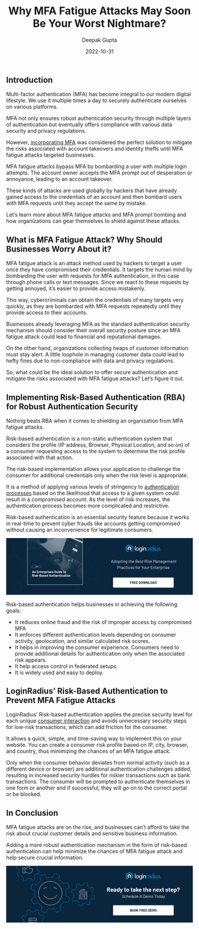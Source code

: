 ﻿---
title: "Why MFA Fatigue Attacks May Soon Be Your Worst Nightmare?"
date: "2022-10-31"
coverImage: "mfa-fatigue.jpg"
tags: ["mfa fatigue", "risk-based authentication", "authentication process"]
author: "Deepak Gupta"
description: "MFA fatigue attacks bypass MFA by bombarding a user with multiple login attempts. The account owner accepts the MFA prompt out of desperation or annoyance, leading to an account takeover. Let’s learn how organizations can gear themselves to shield against these attacks."
metatitle: "MFA Fatigue Attacks: Is it the Next Cybersecurity Menace?"
metadescription: "MFA fatigue attacks are increasingly becoming more common and businesses must put their best efforts to minimize the risks. Here’s everything you need to know."
---

## Introduction 

Multi-factor authentication (MFA) has become integral to our modern digital lifestyle. We use it multiple times a day to securely authenticate ourselves on various platforms. 

MFA not only ensures robust authentication security through multiple layers of authentication but eventually offers compliance with various data security and privacy regulations. 

However, [incorporating MFA](https://www.loginradius.com/multi-factor-authentication/) was considered the perfect solution to mitigate the risks associated with account takeovers and identity thefts until MFA fatigue attacks targeted businesses. 

MFA fatigue attacks bypass MFA by bombarding a user with multiple login attempts. The account owner accepts the MFA prompt out of desperation or annoyance, leading to an account takeover. 

These kinds of attacks are used globally by hackers that have already gained access to the credentials of an account and then bombard users with MFA requests until they accept the same by mistake. 

Let’s learn more about MFA fatigue attacks and MFA prompt bombing and how organizations can gear themselves to shield against these attacks. 


## What is MFA Fatigue Attack? Why Should Businesses Worry About it? 

MFA fatigue attack is an attack method used by hackers to target a user once they have compromised their credentials. It targets the human mind by bombarding the user with requests for MFA authentication, in this case through phone calls or text messages. Since we react to these requests by getting annoyed, it’s easier to provide access mistakenly.

This way, cybercriminals can obtain the credentials of many targets very quickly, as they are bombarded with MFA requests repeatedly until they provide access to their accounts.

Businesses already leveraging MFA as the standard authentication security mechanism should consider their overall security posture since an MFA fatigue attack could lead to financial and reputational damages. 

On the other hand, organizations collecting heaps of customer information must stay alert. A little loophole in managing customer data could lead to hefty fines due to non-compliance with data and privacy regulations. 

So, what could be the ideal solution to offer secure authentication and mitigate the risks associated with MFA fatigue attacks? Let’s figure it out. 


## Implementing Risk-Based Authentication (RBA) for Robust Authentication Security

Nothing beats RBA when it comes to shielding an organization from MFA fatigue attacks. 

Risk-based authentication is a non-static authentication system that considers the profile (IP address, Browser, Physical Location, and so on) of a consumer requesting access to the system to determine the risk profile associated with that action. 

The risk-based implementation allows your application to challenge the consumer for additional credentials only when the risk level is appropriate.

It is a method of applying various levels of stringency to [authentication processes](https://www.loginradius.com/authentication/) based on the likelihood that access to a given system could result in a compromised account. As the level of risk increases, the authentication process becomes more complicated and restrictive.

Risk-based authentication is an essential security feature because it works in real-time to prevent cyber frauds like accounts getting compromised without causing an inconvenience for legitimate consumers.

[![rba-gd](rba-gd.png)](https://www.loginradius.com/resource/an-enterprises-guide-to-risk-based-authentication/)

Risk-based authentication helps businesses in achieving the following goals:



* It reduces online fraud and the risk of improper access by compromised MFA 
* It enforces different authentication levels depending on consumer activity, geolocation, and similar calculated risk scores.
* It helps in improving the consumer experience. Consumers need to provide additional details for authentication only when the associated risk appears.
* It help access control in federated setups.
* It is widely used and easy to deploy.


## LoginRadius’ Risk-Based Authentication to Prevent MFA Fatigue Attacks

LoginRadius’ Risk-based authentication applies the precise security level for each unique [consumer interaction](https://www.loginradius.com/blog/growth/unified-identity-ensures-great-customer-interactions/) and avoids unnecessary security steps for low-risk transactions, which can add friction for the consumer.

It allows a quick, simple, and time-saving way to implement this on your website. You can create a consumer risk profile based on IP, city, browser, and country, thus minimizing the chances of an MFA fatigue attack. 

Only when the consumer behavior deviates from normal activity (such as a different device or browser) are additional authentication challenges added, resulting in increased security hurdles for riskier transactions such as bank transactions. The consumer will be prompted to authenticate themselves in one form or another and if successful, they will go on to the correct portal or be blocked. 


## In Conclusion

MFA fatigue attacks are on the rise, and businesses can’t afford to take the risk about crucial customer details and sensitive business information. 

Adding a more robust authentication mechanism in the form of risk-based authentication can help minimize the chances of MFA fatigue attack and help secure crucial information. 


[![book-a-demo-loginradius](../../assets/book-a-demo-loginradius.png)](https://www.loginradius.com/book-a-demo/)

